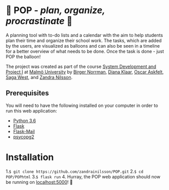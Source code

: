 # 🎈 POP - *plan, organize, procrastinate* 🎈
A planning tool with to-do lists and a calendar with the aim to help students plan their time and organize their school work. The tasks, which are added by the users, are visualized as balloons and can also be seen in a timeline for a better overview of what needs to be done. Once the task is done - just POP the balloon! 

The project was created as part of the course [System Development and Project I](https://edu.mau.se/sv/course/da336a) at [Malmö University](https://mau.se/) by [Birger Norrman](https://github.com/BirgerNorrman), [Diana Klaar](https://github.com/dianaklaar), [Oscar Askfelt](https://github.com/oscaraskfelt), [Saga West](https://github.com/sagawest), and [Zandra Nilsson](https://github.com/zandrainilsson).

## Prerequisites
You will need to have the following installed on your computer in order to run this web application:

* [Python 3.6](https://www.python.org/downloads/)
* [Flask](https://pypi.org/project/Flask/)
* [Flask-Mail](https://pythonhosted.org/flask-mail/)
* [psycopg2](https://pypi.org/project/psycopg2/)

# Installation
1.`$ git clone https://github.com/zandrainilsson/POP.git`
2.`$ cd POP/POPhtml`
3.`$ flask run`
4. Hurray, the POP web application should now be running on [localhost:5000](https://localhost:5000/)! 🎉
